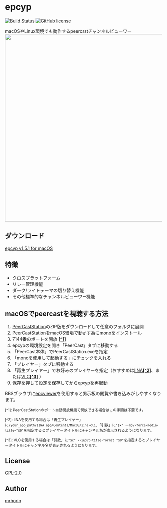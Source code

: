 # epcyp
[![Build Status](https://travis-ci.org/mrhorin/epcyp.svg?branch=master)](https://travis-ci.org/mrhorin/epcyp)
[![GitHub license](https://img.shields.io/badge/license-GPLv2-blue.svg)](https://raw.githubusercontent.com/mrhorin/epcyp/master/LICENSE)

macOSやLinux環境でも動作するpeercastチャンネルビューワー
<img src="https://user-images.githubusercontent.com/6502717/58675620-173e5100-8390-11e9-8d81-ee112bf2490e.png" width="600px" height="atuo" />
## ダウンロード
[epcyp v1.5.1 for macOS](https://github.com/mrhorin/epcyp/releases/download/v1.5.1/epcyp_1.5.1_mac.dmg)

## 特徴
- クロスプラットフォーム
- リレー管理機能
- ダーク/ライトテーマの切り替え機能
- その他標準的なチャンネルビューワー機能

## macOSでpeercastを視聴する方法
1. [PeerCastStation](http://www.pecastation.org/)のZIP版をダウンロードして任意のフォルダに展開
1. [PeerCastStation](http://www.pecastation.org/)をmacOS環境で動かす為に[mono](https://www.mono-project.com/download/stable/)をインストール
1. 7144番のポートを開放 __[[^1]](#1)__
1. epcypの環境設定を開き「PeerCast」タブに移動する
1. 「PeerCast本体」でPeerCastStation.exeを指定
1. 「monoを使用して起動する」にチェックを入れる
1. 「プレイヤー」タブに移動する
1. 「再生プレイヤー」でお好みのプレイヤーを指定（おすすめは[IINA](https://iina.io/)__[[^2]](#2)__、または[VLC](https://www.videolan.org/vlc/index.ja.html)__[[^3]](#3)__ ）
1. 保存を押して設定を保存してからepcypを再起動

BBSブラウザに[epcviewer](https://github.com/mrhorin/epcviewer)を使用すると掲示板の閲覧や書き込みがしやすくなります。

<small id="1">[^1]: PeerCastStationのポート自動開放機能で開放できる場合はこの手順は不要です。</small>

<small id="2">[^2]: IINAを使用する場合は「再生プレイヤー」に`/your_app_path/IINA.app/Contents/MacOS/iina-cli`、「引数」に`"$x" --mpv-force-media-title="$0"`を指定するとプレイヤータイトルにチャンネル名が表示されるようになります。</small>

<small id="3">[^3]: VLCを使用する場合は「引数」に`"$x" --input-title-format "$0"`を指定するとプレイヤータイトルにチャンネル名が表示されるようになります。</small>

## License
[GPL-2.0](https://opensource.org/licenses/GPL-2.0)

## Author
[mrhorin](https://github.com/mrhorin)
